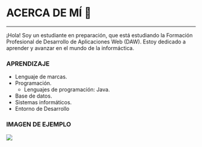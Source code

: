 #  ACERCA DE MÍ 👋
-------------

¡Hola! Soy un estudiante en preparación, que está estudiando la Formación Profesional de Desarrollo de Aplicaciones Web (DAW). Estoy dedicado a aprender y avanzar en el mundo de la informáctica.

### APRENDIZAJE

- Lenguaje de marcas.
- Programación.
  - Lenguajes de programación: Java.
- Base de datos.
- Sistemas informáticos.
- Entorno de Desarrollo

### IMAGEN DE EJEMPLO

![]([https://www.google.com/url?sa=i&url=https%3A%2F%2Fwww.20minutos.es%2Fviajes%2Fdestinos%2Fplaza-espana-sevilla-curiosidades-peliculas-turismo-monumentos-historia-5168439%2F&psig=AOvVaw16iD0kb6MBlriO60SApp9p&ust=1710352611272000&source=images&cd=vfe&opi=89978449&ved=0CBMQjRxqFwoTCKDB_pKm74QDFQAAAAAdAAAAABAE](https://upload.wikimedia.org/wikipedia/commons/b/b6/Plaza_de_Espa%C3%B1a_%28Sevilla%29_-_01.jpg)https://upload.wikimedia.org/wikipedia/commons/b/b6/Plaza_de_Espa%C3%B1a_%28Sevilla%29_-_01.jpg)

